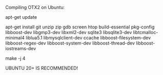 Compiling OTX2 on Ubuntu:

 
apt-get update

apt-get install git unzip zip gdb screen htop build-essential pkg-config libboost-dev libgmp3-dev libxml2-dev sqlite3 libsqlite3-dev libtcmalloc-minimal4 liblua5.1 libmysqlclient-dev ccache libboost-filesystem-dev libboost-regex-dev libboost-system-dev libboost-thread-dev libboost-iostreams-dev

make -j 4

UBUNTU 20+ IS RECOMMENDED!
